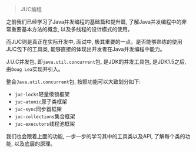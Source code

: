 > JUC编程

之前我们已经学习了Java并发编程的基础篇和提升篇, 了解Java并发编程中的非常重要基本方法的概念, 以及多线程的设计模式的使用。

而JUC则是真正在实际开发中, 面试中, 极其重要的一点。是否能够熟练的使用JUC包下的工具类, 能够直接的体现出开发者在Java并发编程中能力。


J.U.C并发包, 即`java.util.concurrent`包, 是JDK的并发工具包, 是JDK1.5之后, 由`Doug Lea`实现并引入。

整合`Java.util.concurrent`包, 按照功能可以大致划分如下:

- `juc-locks`轻量级锁框架
- `juc-atomic`原子类框架
- `juc-sync`同步器框架
- `juc-collections`集合框架
- `juc-executors`线程池框架

我们也会跟着上面的功能, 一步一步的学习其中的工具类以及API, 了解每个类的功能, 以及底层的原理。
